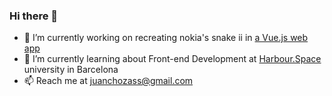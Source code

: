 ### Hi there 👋

- 🔭 I’m currently working on recreating nokia's snake ii in [a Vue.js web app](https://github.com/azohc/sneyk-vue)
- 🌱 I’m currently learning about Front-end Development at [Harbour.Space](https://harbour.space) university in Barcelona
- 📫 Reach me at juanchozass@gmail.com
